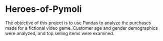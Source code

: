 # Heroes-of-Pymoli
The objective of this project is to use Pandas to analyze the purchases made for a fictional video game. 
Customer age and gender demographics were analyzed, and top selling items were examined. 
